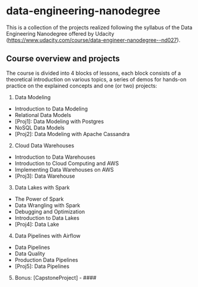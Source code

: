 # data-engineering-nanodegree

This is a collection of the projects realized following the syllabus of the Data Engineering Nanodegree offered by Udacity (https://www.udacity.com/course/data-engineer-nanodegree--nd027).

## Course overview and projects
The course is divided into 4 blocks of lessons, each block consists of a theoretical introduction on various topics, a series of demos for hands-on practice on the explained concepts and one (or two) projects:

1. Data Modeling
* Introduction to Data Modeling
* Relational Data Models
* [Proj1]: Data Modeling with Postgres
* NoSQL Data Models
* [Proj2]: Data Modeling with Apache Cassandra

2. Cloud Data Warehouses
* Introduction to Data Warehouses
* Introduction to Cloud Computing and AWS
* Implementing Data Warehouses on AWS
* [Proj3]: Data Warehouse

3. Data Lakes with Spark
* The Power of Spark
* Data Wrangling with Spark
* Debugging and Optimization
* Introduction to Data Lakes
* [Proj4]: Data Lake

4. Data Pipelines with Airflow
* Data Pipelines
* Data Quality
* Production Data Pipelines
* [Proj5]: Data Pipelines

5. Bonus: [CapstoneProject] - ####
